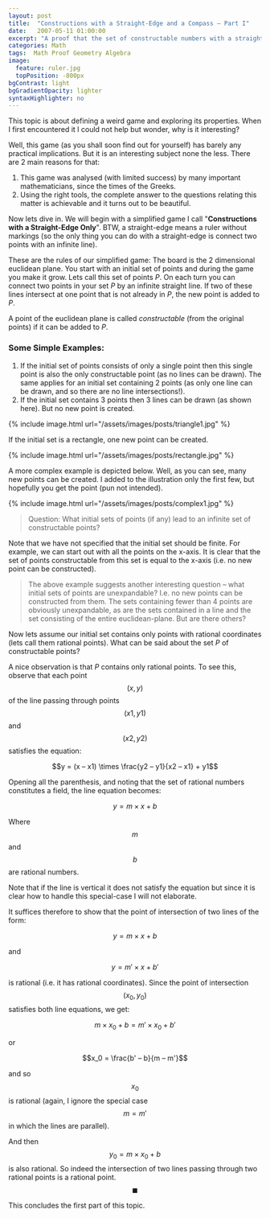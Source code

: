 ```yaml
---
layout: post
title:  "Constructions with a Straight-Edge and a Compass – Part I"
date:   2007-05-11 01:00:00
excerpt: "A proof that the set of constructable numbers with a straight-edge from a set of rational points is a set of rational points."
categories: Math
tags:  Math Proof Geometry Algebra
image:
  feature: ruler.jpg
  topPosition: -800px
bgContrast: light
bgGradientOpacity: lighter
syntaxHighlighter: no
---
```

This topic is about defining a weird game and exploring its properties. When I first encountered it I could not help but wonder, why is it interesting?

Well, this game (as you shall soon find out for yourself) has barely any practical implications. But it is an interesting subject none the less. There are 2 main reasons for that:
1. This game was analysed (with limited success) by many important mathematicians, since the times of the Greeks.
2. Using the right tools, the complete answer to the questions relating this matter is achievable and it turns out to be beautiful.

Now lets dive in. We will begin with a simplified game I call "**Constructions with a Straight-Edge Only**". BTW, a straight-edge means a ruler without markings (so the only thing you can do with a straight-edge is connect two points with an infinite line).

These are the rules of our simplified game: The board is the 2 dimensional euclidean plane. You start with an initial set of points and during the game you make it grow. Lets call this set of points *P*. On each turn you can connect two points in your set *P* by an infinite straight line. If two of these lines intersect at one point that is not already in *P*, the new point is added to *P*.

A point of the euclidean plane is called *constructable* (from the original points) if it can be added to *P*.

### Some Simple Examples:

1. If the initial set of points consists of only a single point then this single point is also the only constructable point (as no lines can be drawn). The same applies for an initial set containing 2 points (as only one line can be drawn, and so there are no line intersections!).
2. If the initial set contains 3 points then 3 lines can be drawn (as shown here). But no new point is created.

{% include image.html url="/assets/images/posts/triangle1.jpg" %}

If the initial set is a rectangle, one new point can be created.

{% include image.html url="/assets/images/posts/rectangle.jpg" %}

A more complex example is depicted below. Well, as you can see, many new points can be created. I added to the illustration only the first few, but hopefully you get the point (pun not intended).

{% include image.html url="/assets/images/posts/complex1.jpg" %}

> Question: What initial sets of points (if any) lead to an infinite set of constructable points?

Note that we have not specified that the initial set should be finite. For example, we can start out with all the points on the x-axis. It is clear that the set of points constructable from this set is equal to the x-axis (i.e. no new point can be constructed).

> The above example suggests another interesting question – what initial sets of points are unexpandable? I.e. no new points can be constructed from them. The sets containing fewer than 4 points are obviously unexpandable, as are the sets contained in a line and the set consisting of the entire euclidean-plane. But are there others?

Now lets assume our initial set contains only points with rational coordinates (lets call them rational points). What can be said about the set *P* of constructable points?

A nice observation is that *P* contains only rational points. To see this, observe that each point $$(x, y)$$ of the line passing through points $$(x1, y1)$$ and $$(x2, y2)$$ satisfies the equation:

$$y = (x – x1) \times \frac{y2 – y1}{x2 – x1} + y1$$

Opening all the parenthesis, and noting that the set of rational numbers constitutes a field, the line equation becomes: 

$$y = m \times x + b$$

Where $$m$$ and $$b$$ are rational numbers.

Note that if the line is vertical it does not satisfy the equation but since it is clear how to handle this special-case I will not elaborate.

It suffices therefore to show that the point of intersection of two lines of the form:

$$y = m \times x + b$$

and

$$y = m' \times x + b'$$

is rational (i.e. it has rational coordinates). Since the point of intersection $$(x_0, y_0)$$ satisfies both line equations, we get:

$$m \times x_0 + b = m' \times x_0 + b'$$

or

$$x_0 = \frac{b' – b}{m – m'}$$

and so $$x_0$$ is rational (again, I ignore the special case $$m = m'$$ in which the lines are parallel).

And then $$y_0 = m \times x_0 + b$$ is also rational. So indeed the intersection of two lines passing through two rational points is a rational point. $$\blacksquare$$

This concludes the first part of this topic.
